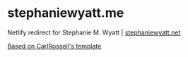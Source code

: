 # stephaniewyatt.me
Netlify redirect for Stephanie M. Wyatt \| [stephaniewyatt.net](https://www.stephaniewyatt.net)

[Based on CarlRossell's template](https://github.com/CarlRosell/netlify-short-url)